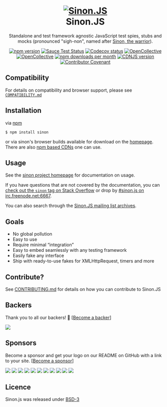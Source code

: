 <h1 align=center>
    <a href="https://sinonjs.org" title="Sinon.JS">
        <img alt="Sinon.JS" src="https://sinonjs.org/assets/images/logo.png">
    </a>
    <br>
    Sinon.JS
</h1>

<p align=center>
    Standalone and test framework agnostic JavaScript test spies, stubs and mocks (pronounced "sigh-non", named after <a href="https://en.wikipedia.org/wiki/Sinon">Sinon, the warrior</a>).
</p>

<p align=center>
<a href="https://www.npmjs.com/package/sinon"><img src="https://img.shields.io/npm/v/sinon.svg?style=flat" alt="npm version"></a>
<a href="https://saucelabs.com/u/sinonjs"><img src="https://saucelabs.com/buildstatus/sinonjs" alt="Sauce Test Status"/></a>
<a href="https://codecov.io/gh/sinonjs/sinon"><img src="https://codecov.io/gh/sinonjs/sinon/branch/master/graph/badge.svg" alt="Codecov status"></a>
<a href="#backers"><img src="https://opencollective.com/sinon/backers/badge.svg" alt="OpenCollective"></a>
<a href="#sponsors"><img src="https://opencollective.com/sinon/sponsors/badge.svg" alt="OpenCollective"></a>
<a href="https://www.npmjs.com/package/sinon" target="_blank"><img src="https://img.shields.io/npm/dm/sinon.svg" alt="npm downloads per month"></a>
<a href="https://cdnjs.com/libraries/sinon.js" target="_blank"><img src="https://img.shields.io/cdnjs/v/sinon.js.svg" alt="CDNJS version"></a>
<a href="CODE_OF_CONDUCT.md"><img src="https://img.shields.io/badge/Contributor%20Covenant-v2.0%20adopted-ff69b4.svg" alt="Contributor Covenant" /></a>
</p>

<!-- Shows an outdated badge. Will not be fixed until https://github.com/sinonjs/fake-timers/pull/395 ships.
<p align=center>
<a href="https://app.saucelabs.com/u/sinonjs">
  <img src="https://app.saucelabs.com/browser-matrix/sinonjs.svg" alt="Sauce Test Status"/>
</a>
</p>
-->

## Compatibility

For details on compatibility and browser support, please see [`COMPATIBILITY.md`](COMPATIBILITY.md)

## Installation

via [npm](https://github.com/npm/npm)

    $ npm install sinon

or via sinon's browser builds available for download on the [homepage](https://sinonjs.org/releases/). There are also [npm based CDNs](https://sinonjs.org/releases#npm-cdns) one can use.

## Usage

See the [sinon project homepage](https://sinonjs.org/) for documentation on usage.

If you have questions that are not covered by the documentation, you can [check out the `sinon` tag on Stack Overflow](https://stackoverflow.com/questions/tagged/sinon) or drop by <a href="irc://irc.freenode.net:6667/sinon.js">#sinon.js on irc.freenode.net:6667</a>.

You can also search through the [Sinon.JS mailing list archives](http://groups.google.com/group/sinonjs).

## Goals

- No global pollution
- Easy to use
- Require minimal “integration”
- Easy to embed seamlessly with any testing framework
- Easily fake any interface
- Ship with ready-to-use fakes for XMLHttpRequest, timers and more

## Contribute?

See [CONTRIBUTING.md](CONTRIBUTING.md) for details on how you can contribute to Sinon.JS

## Backers

Thank you to all our backers! 🙏 [[Become a backer](https://opencollective.com/sinon#backer)]

<a href="https://opencollective.com/sinon#backers" target="_blank"><img src="https://opencollective.com/sinon/backers.svg?width=890"></a>

## Sponsors

Become a sponsor and get your logo on our README on GitHub with a link to your site. [[Become a sponsor](https://opencollective.com/sinon#sponsor)]

<a href="https://opencollective.com/sinon/sponsor/0/website" target="_blank"><img src="https://opencollective.com/sinon/sponsor/0/avatar.svg"></a>
<a href="https://opencollective.com/sinon/sponsor/1/website" target="_blank"><img src="https://opencollective.com/sinon/sponsor/1/avatar.svg"></a>
<a href="https://opencollective.com/sinon/sponsor/2/website" target="_blank"><img src="https://opencollective.com/sinon/sponsor/2/avatar.svg"></a>
<a href="https://opencollective.com/sinon/sponsor/3/website" target="_blank"><img src="https://opencollective.com/sinon/sponsor/3/avatar.svg"></a>
<a href="https://opencollective.com/sinon/sponsor/4/website" target="_blank"><img src="https://opencollective.com/sinon/sponsor/4/avatar.svg"></a>
<a href="https://opencollective.com/sinon/sponsor/5/website" target="_blank"><img src="https://opencollective.com/sinon/sponsor/5/avatar.svg"></a>
<a href="https://opencollective.com/sinon/sponsor/6/website" target="_blank"><img src="https://opencollective.com/sinon/sponsor/6/avatar.svg"></a>
<a href="https://opencollective.com/sinon/sponsor/7/website" target="_blank"><img src="https://opencollective.com/sinon/sponsor/7/avatar.svg"></a>
<a href="https://opencollective.com/sinon/sponsor/8/website" target="_blank"><img src="https://opencollective.com/sinon/sponsor/8/avatar.svg"></a>
<a href="https://opencollective.com/sinon/sponsor/9/website" target="_blank"><img src="https://opencollective.com/sinon/sponsor/9/avatar.svg"></a>
<a href="https://opencollective.com/sinon/sponsor/10/website" target="_blank"><img src="https://opencollective.com/sinon/sponsor/10/avatar.svg"></a>

## Licence

Sinon.js was released under [BSD-3](LICENSE)
